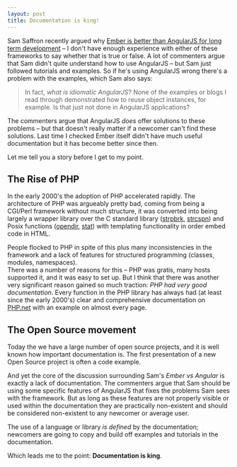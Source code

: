 ```yaml
---
layout: post
title: Documentation is king!
---
```

Sam Saffron recently argued why [Ember is better than AngularJS for long term development](http://eviltrout.com/2013/06/15/ember-vs-angular.html)
– I don't have enough experience with either of these frameworks to say whether
that is true or false. A lot of commenters argue that Sam didn't quite
understand how to use AngularJS – but Sam just followed tutorials and examples.
So if he's using AngularJS wrong there's a problem with the examples, which Sam
also says:

> In fact, _what is idiomatic AngularJS_? None of the examples or blogs I read
> through demonstrated how to reuse object instances, for example. Is that just
> not done in AngularJS applications?

The commenters argue that AngularJS _does_ offer solutions to these problems – but that doesn't really matter
if a newcomer can't find these solutions. Last time I checked Ember itself didn't have much useful documentation
but it has become better since then.

Let me tell you a story before I get to my point.

The Rise of PHP
---------------
In the early 2000's the adoption of PHP accelerated rapidly. The architecture of
PHP was argueably pretty bad, coming from being a CGI/Perl framework without
much structure, it was converted into being largely a wrapper library over the C
standard library ([strpbrk], [strcspn]) and Posix functions ([opendir], [stat])
with templating functionality in order embed code in HTML.

[strpbrk]: http://www.php.net/manual/en/function.strstr.php
[strcspn]: http://www.php.net/manual/en/function.strcspn.php
[opendir]: http://www.php.net/manual/en/function.opendir.php
[stat]: http://www.php.net/manual/en/function.stat.php

People flocked to PHP in spite of this plus many inconsistencies in the framework and a lack of
features for structured programming (classes, modules, namespaces).  
There was a number of reasons for this – PHP was gratis, many hosts supported it, and it was easy to set up. But I think that there was another very significant reason gained so much traction: _PHP had very good
documentation_.  Every function in the PHP library has always had (at least since
the early 2000's) clear and comprehensive documentation on [PHP.net](http://php.net) with an example on almost every page.

The Open Source movement
------------------------
Today the we have a large number of open source projects, and it is well known how important documentation is. The first presentation of a new Open Source project is often a code example.

And yet the core of the discussion surrounding Sam's _Ember vs Angular_ is exactly a lack of documentation. The commenters
argue that Sam should be using some specific features of AngularJS that fixes
the problems Sam sees with the framework. But as long as these features are not
properly visible or used within the documentation they are practically non-existent and should be considered non-existent to any newcomer or average user.

The use of a language or library _is defined_ by the documentation; newcomers are going to copy and build off examples and tutorials in the documentation.

Which leads me to the point: **Documentation is king**.

